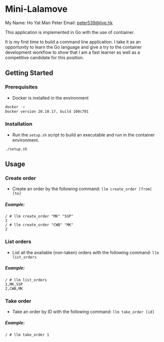 # Mini-Lalamove
My Name: Ho Yat Man Peter
Email: peter539@live.hk

This application is implemented in Go with the use of contiainer.

It is my first time to build a command line application. I take it as an opportunity to learn the Go language and give a try to the container development workflow to show that I am a fast learner as well as a competitive candidate for this position.



## Getting Started

### Prerequisites



* Docker is installed in the environment

```sh
docker -v
Docker version 20.10.17, build 100c701
```


### Installation

* Run the `setup.sh` script to build an executable and run in the container environment.

```
./setup.sh
```


<!-- USAGE EXAMPLES -->
## Usage

### Create order
* Create an order by the following command: `llm create_order [from] [to]`

##### Example:

```
/ # llm create_order "MK" "SSP"
1
/ # llm create_order "CWB" "MK"
2
```

### List orders
* List all the available (non-taken) orders with the following command: `llm list_orders`

##### Example:

```
/ # llm list_orders
1,MK,SSP
2,CWB,MK
```

### Take order
* Take an order by ID with the following command: `llm take_order [id]`

##### Example:

```
/ # llm take_order 1
```


